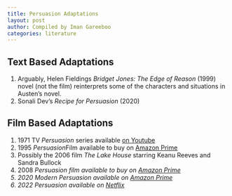 ```yaml
---
title: Persuasion Adaptations
layout: post
author: Compiled by Iman Gareeboo
categories: literature
---
```


## Text Based Adaptations
<ol>
<li>Arguably, Helen Fieldings <i>Bridget Jones: The Edge of Reason</i> (1999) novel (not the film) reinterprets some of the characters and situations in Austen’s novel.</li>
<li>Sonali Dev’s <i>Recipe for Persuasion</i> (2020)</li>
</ol>

## Film Based Adaptations 
<ol>
<li>1971 TV <i>Persuasion</i> series available <a href="https://www.youtube.com/watch?v=q-JQ0fgzX4M">on Youtube</a></li>
<li> 1995 <i>Persuasion</i>Film available to buy on <a href="https://www.amazon.com/Persuasion-Fiona-Shaw/dp/B001DUDKEY">Amazon Prime</a></li>
<li>Possibly the 2006 film <i>The Lake House</i> starring Keanu Reeves and Sandra Bullock</li>
<li>2008 <i>Persuasion<i/> film available to buy on <a href="https://www.amazon.com/Persuasion-Sally-Hawkins/dp/B0B6GT82F2/ref=sr_1_1?crid=22EWOD5AWF7QT&keywords=2008+persuasion&qid=1682653192&s=instant-video&sprefix=2008+persuasion%2Cinstant-video%2C98&sr=1-1">Amazon Prime</a></li>
<li> 2020 <i>Modern Persuasion</i> available on <a href="https://www.amazon.com/Modern-Persuasion-Alicia-Witt/dp/B08PCM5G31/ref=sr_1_1?crid=2IBQA3UGQWPMX&keywords=modern+persuasion&qid=1682653208&s=instant-video&sprefix=modern+persuasion%2Cinstant-video%2C94&sr=1-1">Amazon Prime</a></li>
<li>2022 <i>Persuasion</i> available on <a href="https://www.netflix.com/title/81410649?source=35">Netflix</a></li>
</ol>

